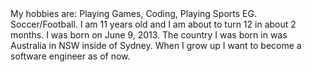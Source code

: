 <html>
  <head>
    <title> About Me </title><!-- This title is to indicate what I will be talking about-->
  </head>
  <body>
    My hobbies are: Playing Games, Coding, Playing Sports EG. Soccer/Football. I am 11 years old and I am about to turn 12 in about 2 months. I was born on June 9, 2013. The country I was born in was Australia in NSW inside of Sydney. When I grow up I want to become a software engineer as of now.
  </body><!-- This Main Body code is telling you what my hobbies are, where I am born etc.-->
</html>
